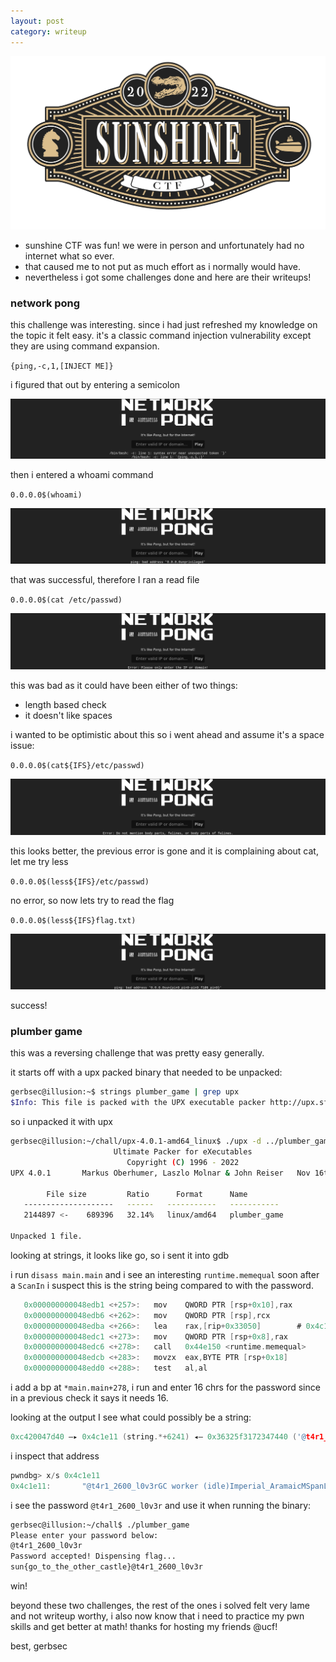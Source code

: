 ```yaml
---
layout: post
category: writeup
---
```



![](assets/images/sunshinectf22.png)


- sunshine CTF was fun! we were in person and unfortunately had no internet what so ever. 
- that caused me to not put as much effort as i normally would have.
- nevertheless i got some challenges done and here are their writeups!

### network pong

this challenge was interesting. since i had just refreshed my knowledge on the topic it felt easy. it's a classic command injection vulnerability except
they are using command expansion. 

`
{ping,-c,1,[INJECT ME]}
`

i figured that out by entering a semicolon


![](assets/images/expansion.png)

then i entered a whoami command

`0.0.0.0$(whoami)`

![](assets/images/whoami.png)

that was successful, therefore I ran a read file

`0.0.0.0$(cat /etc/passwd)`

![](assets/images/space.png)

this was bad as it could have been either of two things:
- length based check
- it doesn't like spaces

i wanted to be optimistic about this so i went ahead and assume it's a space issue:

`0.0.0.0$(cat${IFS}/etc/passwd)`

![](assets/images/cat.png)

this looks better, the previous error is gone and it is complaining about cat, let me try less

`0.0.0.0$(less${IFS}/etc/passwd)`

no error, so now lets try to read the flag

`0.0.0.0$(less${IFS}flag.txt)`

![](assets/images/flag.png)


success!


### plumber game

this was a reversing challenge that was pretty easy generally.

it starts off with a upx packed binary that needed to be unpacked:

```bash
gerbsec@illusion:~$ strings plumber_game | grep upx
$Info: This file is packed with the UPX executable packer http://upx.sf.net 
```

so i unpacked it with upx

```bash
gerbsec@illusion:~/chall/upx-4.0.1-amd64_linux$ ./upx -d ../plumber_game 
                       Ultimate Packer for eXecutables
                          Copyright (C) 1996 - 2022
UPX 4.0.1       Markus Oberhumer, Laszlo Molnar & John Reiser   Nov 16th 2022

        File size         Ratio      Format      Name
   --------------------   ------   -----------   -----------
   2144897 <-    689396   32.14%   linux/amd64   plumber_game

Unpacked 1 file.
```

looking at strings, it looks like go, so i sent it into gdb

i run `disass main.main` and i see an interesting `runtime.memequal` soon after a `ScanIn` i suspect this is the string being compared to with the password.

```C
   0x000000000048edb1 <+257>:   mov    QWORD PTR [rsp+0x10],rax
   0x000000000048edb6 <+262>:   mov    QWORD PTR [rsp],rcx
   0x000000000048edba <+266>:   lea    rax,[rip+0x33050]        # 0x4c1e11
   0x000000000048edc1 <+273>:   mov    QWORD PTR [rsp+0x8],rax
   0x000000000048edc6 <+278>:   call   0x44e150 <runtime.memequal>
   0x000000000048edcb <+283>:   movzx  eax,BYTE PTR [rsp+0x18]
   0x000000000048edd0 <+288>:   test   al,al
   ```


i add a bp at `*main.main+278`, i run and enter 16 chrs for the password since in a previous check it says it needs 16.

looking at the output I see what could possibly be a string:

```C
0xc420047d40 —▸ 0x4c1e11 (string.*+6241) ◂— 0x36325f3172347440 ('@t4r1_26')
```

i inspect that address

```C
pwndbg> x/s 0x4c1e11
0x4c1e11:       "@t4r1_2600_l0v3rGC worker (idle)Imperial_AramaicMSpanList_InsertMSpanList_RemoveMeroitic_CursiveOther_AlphabeticSIGNONE: no trapZanabazar_Square\nruntime stack:\nbad frame layoutbad special kindbad symb"...
```

i see the password `@t4r1_2600_l0v3r` and use it when running the binary:

```bash
gerbsec@illusion:~/chall$ ./plumber_game 
Please enter your password below:
@t4r1_2600_l0v3r
Password accepted! Dispensing flag...
sun{go_to_the_other_castle}@t4r1_2600_l0v3r
```

win!


beyond these two challenges, the rest of the ones i solved felt very lame and not writeup worthy, i also now know that i need to practice my pwn skills and get better at math! thanks for hosting my friends @ucf!


best, gerbsec
